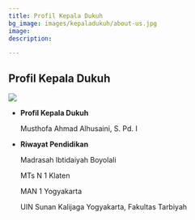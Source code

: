 ```yaml
---
title: Profil Kepala Dukuh
bg_image: images/kepaladukuh/about-us.jpg
image: 
description: 

---
```

## Profil Kepala Dukuh

![](/images/group-48.png)

* **Profil Kepala Dukuh**

  Musthofa Ahmad Alhusaini, S. Pd. I
* **Riwayat Pendidikan**

  Madrasah Ibtidaiyah Boyolali

  MTs N 1 Klaten

  MAN 1 Yogyakarta

  UIN Sunan Kalijaga Yogyakarta, Fakultas Tarbiyah